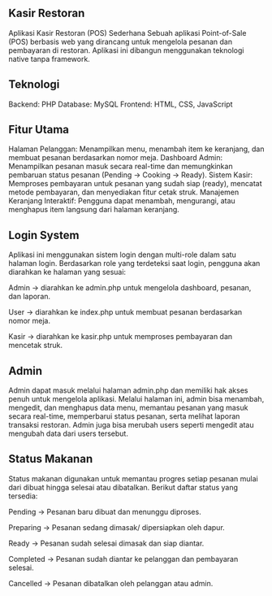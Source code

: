 ## Kasir Restoran

Aplikasi Kasir Restoran (POS) Sederhana
Sebuah aplikasi Point-of-Sale (POS) berbasis web yang dirancang untuk mengelola pesanan dan pembayaran di restoran. Aplikasi ini dibangun menggunakan teknologi native tanpa framework.

## Teknologi
Backend: PHP
Database: MySQL
Frontend: HTML, CSS, JavaScript

## Fitur Utama
Halaman Pelanggan: Menampilkan menu, menambah item ke keranjang, dan membuat pesanan berdasarkan nomor meja.
Dashboard Admin: Menampilkan pesanan masuk secara real-time dan memungkinkan pembaruan status pesanan (Pending → Cooking → Ready).
Sistem Kasir: Memproses pembayaran untuk pesanan yang sudah siap (ready), mencatat metode pembayaran, dan menyediakan fitur cetak struk.
Manajemen Keranjang Interaktif: Pengguna dapat menambah, mengurangi, atau menghapus item langsung dari halaman keranjang.

## Login System

Aplikasi ini menggunakan sistem login dengan multi-role dalam satu halaman login. Berdasarkan role yang terdeteksi saat login, pengguna akan diarahkan ke halaman yang sesuai:

Admin → diarahkan ke admin.php untuk mengelola dashboard, pesanan, dan laporan.

User → diarahkan ke index.php untuk membuat pesanan berdasarkan nomor meja.

Kasir → diarahkan ke kasir.php untuk memproses pembayaran dan mencetak struk.

## Admin

Admin dapat masuk melalui halaman admin.php dan memiliki hak akses penuh untuk mengelola aplikasi. Melalui halaman ini, admin bisa menambah, mengedit, dan menghapus data menu, memantau pesanan yang masuk secara real-time, memperbarui status pesanan, serta melihat laporan transaksi restoran. Admin juga bisa merubah users seperti mengedit atau mengubah data dari users tersebut.

## Status Makanan

Status makanan digunakan untuk memantau progres setiap pesanan mulai dari dibuat hingga selesai atau dibatalkan. Berikut daftar status yang tersedia:

Pending → Pesanan baru dibuat dan menunggu diproses.

Preparing → Pesanan sedang dimasak/ dipersiapkan oleh dapur.

Ready → Pesanan sudah selesai dimasak dan siap diantar.

Completed → Pesanan sudah diantar ke pelanggan dan pembayaran selesai.

Cancelled → Pesanan dibatalkan oleh pelanggan atau admin.

